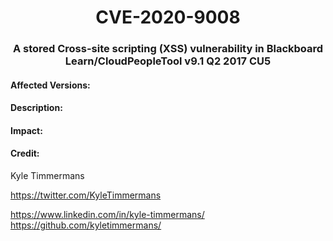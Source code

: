 # <center>CVE-2020-9008</center>

### <center>A stored Cross-site scripting (XSS) vulnerability in Blackboard Learn/CloudPeopleTool v9.1 Q2 2017 CU5 </center>

#### Affected Versions:


#### Description:


#### Impact:

#### Credit:
Kyle Timmermans

https://twitter.com/KyleTimmermans

https://www.linkedin.com/in/kyle-timmermans/
https://github.com/kyletimmermans/
